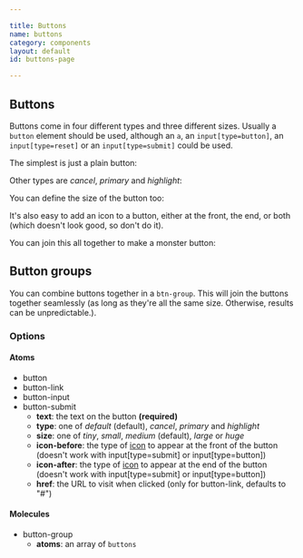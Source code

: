 ```yaml
---

title: Buttons
name: buttons
category: components
layout: default
id: buttons-page

---
```


## Buttons

Buttons come in four different types and three different sizes. Usually a `button` element should be used, although an `a`, an `input[type=button]`, an `input[type=reset]` or an `input[type=submit]` could be used.

The simplest is just a plain button:

<script>
component("button", { "text": "Click me" });
component("button-link", { "text": "Go here", "href": "http://google.com" });
component("button-input", { "text": "Send" });
component("button-reset", { "text": "Reset" });
component("button-submit", { "text": "Submit" });
</script>

Other types are _cancel_, _primary_ and _highlight_:

<script>
component("button", { "text": "Cancel", "type": "cancel" });
component("button", { "text": "Click this!", "type": "primary" });
component("button", { "text": "Or this", "type": "highlight" });
</script>

You can define the size of the button too:

<script>
component("button", { "text": "Tiny button", "size": "tiny" });
component("button", { "text": "Small button", "size": "small" });
component("button", { "text": "Medium button", "size": "medium" });
component("button", { "text": "Large button", "size": "large" });
component("button", { "text": "Huge button", "size": "huge" });
</script>

It's also easy to add an icon to a button, either at the front, the end, or both (which doesn't look good, so don't do it).

<script>
component("button", { "text": "Like", "icon-before": "heart" });
component("button", { "text": "Play", "icon-after": "media-play" });
component("button", { "text": "Please don't do this", "icon-before": "musical-note", "icon-after": "person" });
</script>

You can join this all together to make a monster button:

<script>
component("button", { "text": "Look at me!", "icon-after": "thumb-up", "size": "large", "type": "primary" });
</script>

## Button groups

You can combine buttons together in a `btn-group`. This will join the buttons together seamlessly (as long as they're all the same size. Otherwise, results can be unpredictable.).

<script>
component("button-group", { atoms: [
  { "button": { "text": "Back" } },
  { "button": { "type": "warning", "text": "Help", "icon-after": "shield" } },
  { "button": { "text": "Next" } }
]});
component("button-group", { atoms: [
  { "button": { "text": "Back", "size": "large" } },
  { "button": { "type": "cancel", "text": "Help", "icon-after": "command", "size": "large" } },
  { "button": { "type": "highlight", "text": "Next", "size": "large" } }
]});
</script>

### Options

#### Atoms

* button
* button-link
* button-input
* button-submit
  * **text**: the text on the button **(required)**
  * **type**: one of _default_ (default), _cancel_, _primary_ and _highlight_
  * **size**: one of _tiny_, _small_, _medium_ (default), _large_ or _huge_
  * **icon-before**: the type of [icon](icons.html) to appear at the front of the button (doesn't work with input[type=submit] or input[type=button])
  * **icon-after**: the type of [icon](icons.html) to appear at the end of the button (doesn't work with input[type=submit] or input[type=button])
  * **href**: the URL to visit when clicked (only for button-link, defaults to "#")

#### Molecules

* button-group
  * **atoms**: an array of `buttons`
